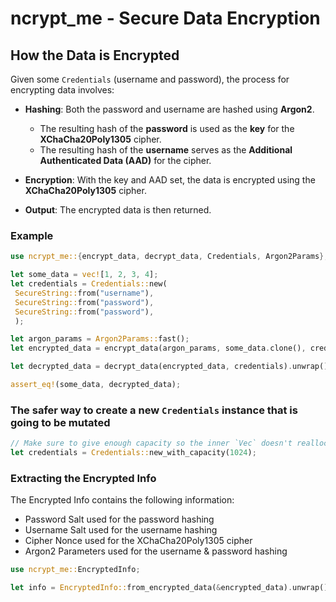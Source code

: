 # ncrypt_me - Secure Data Encryption


## How the Data is Encrypted

Given some `Credentials` (username and password), the process for encrypting data involves:

- **Hashing**: Both the password and username are hashed using **Argon2**.
  - The resulting hash of the **password** is used as the **key** for the **XChaCha20Poly1305** cipher.
  - The resulting hash of the **username** serves as the **Additional Authenticated Data (AAD)** for the cipher.

- **Encryption**: With the key and AAD set, the data is encrypted using the **XChaCha20Poly1305** cipher.

- **Output**: The encrypted data is then returned.

### Example


```rust
use ncrypt_me::{encrypt_data, decrypt_data, Credentials, Argon2Params};

let some_data = vec![1, 2, 3, 4];
let credentials = Credentials::new(
 SecureString::from("username"),
 SecureString::from("password"),
 SecureString::from("password"),
 );

let argon_params = Argon2Params::fast();
let encrypted_data = encrypt_data(argon_params, some_data.clone(), credentials.clone()).unwrap();

let decrypted_data = decrypt_data(encrypted_data, credentials).unwrap();

assert_eq!(some_data, decrypted_data);
```

### The safer way to create a new `Credentials` instance that is going to be mutated

```rust
// Make sure to give enough capacity so the inner `Vec` doesn't reallocate
let credentials = Credentials::new_with_capacity(1024);
```



### Extracting the Encrypted Info

The Encrypted Info contains the following information:
- Password Salt used for the password hashing
- Username Salt used for the username hashing
- Cipher Nonce used for the XChaCha20Poly1305 cipher
- Argon2 Parameters used for the username & password hashing

```rust
use ncrypt_me::EncryptedInfo;

let info = EncryptedInfo::from_encrypted_data(&encrypted_data).unwrap();

```